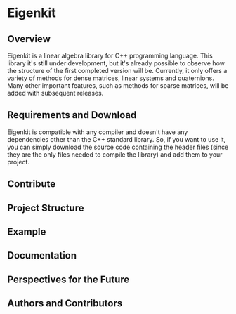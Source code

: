 # Eigenkit

## Overview

Eigenkit is a linear algebra library for C++ programming language.
This library it's still under development, but it's already possible to observe how the structure of the first completed version will be. Currently, it only offers a variety of methods for dense matrices, linear systems and quaternions. Many other important features, such as methods for sparse matrices, will be added with subsequent releases.

## Requirements and Download

Eigenkit is compatible with any compiler and doesn't have any dependencies other than the C++ standard library.
So, if you want to use it, you can simply download the source code containing the header files (since they are the only files needed to compile the library) and add them to your project.

## Contribute

## Project Structure

## Example

## Documentation

## Perspectives for the Future

## Authors and Contributors
